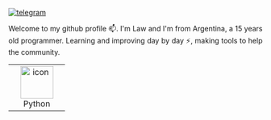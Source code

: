 
[![telegram](https://img.shields.io/badge/Lawxsz-2CA5E0?style=for-the-badge&logo=telegram&logoColor=white)](https://t.me/Lawxsz/)&nbsp;&nbsp;&nbsp;
<p align="justify"> 
Welcome to my github profile 📫. I'm Law and I'm from Argentina, a 15 years old programmer. Learning and improving day by day ⚡, making tools to help the community.
 

</p>

<table>
<td align="center" width="96">
      <a href="#macropower-tech">
        <img src="https://techstack-generator.vercel.app/python-icon.svg" alt="icon" width="65" height="65" />
      </a>
      <br>Python
